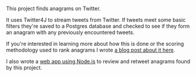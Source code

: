 This project finds anagrams on Twitter.

It uses Twitter4J to stream tweets from Twitter. If tweets meet some basic filters
they're saved to a Postgres database and checked to see if they form an anagram
with any previously encountered tweets.

If you're interested in learning more about how this is done or the
scoring methodology used to rank anagrams I wrote 
[a blog post about it here](http://blog.briandrupieski.com/finding-anagrams-on-twitter).

I also wrote a 
[web app using Node.js](https://github.com/bdrupieski/AnagramReviewer) to 
review and retweet anagrams found by this project.

